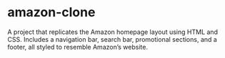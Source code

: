 # amazon-clone
A project that replicates the Amazon homepage layout using HTML and CSS. Includes a navigation bar, search bar, promotional sections, and a footer, all styled to resemble Amazon’s website.
